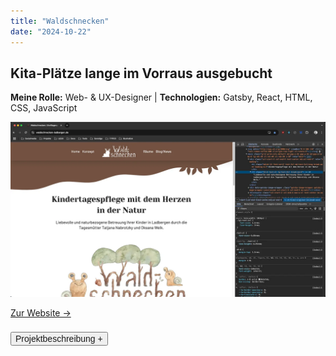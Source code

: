 ```yaml
---
title: "Waldschnecken"
date: "2024-10-22"
---
```


## Kita-Plätze lange im Vorraus ausgebucht

<p style="font-size: var(--fs-sm); line-height: var(--lh-base); color: var(--col-gray)"><strong>Meine Rolle:</strong> Web- & UX-Designer | <strong>Technologien:</strong> Gatsby, React, HTML, CSS, JavaScript</p>

![Website Waldschnecken](../images/Website_Waldschnecken.webp)

[Zur Website &rarr;](https://waldschnecken-ladbergen.de)

<div class="description-button" style="padding-top: 0.5rem; border-top: 1px solid var(--col-lightgray)">
    <button style="font-size: var(--fs-sm); color: var(--col-darkgray); font-weight: var(--fw-bold);">Projektbeschreibung +</button>
</div>

<div class="project-description" style="padding-bottom: 0.5rem; height: 0; overflow: hidden; transition: height 1s ease; interpolate-size: allow-keywords; border-bottom: 1px solid var(--col-lightgray)">

#### Herausforderung

Zwei Tagesmütter haben sich zu einer Kindergroßtagespflege zusammengeschlossen und diese sollte sich etablieren. Dafür wurde eine neue Website gebraucht, die kinderfreundlich und gleichzeitig professionell wirkt und das Vertrauen der Eltern gewinnt.

#### User-Research

- **Quantitativ:** Mit Unterstützung von **KI und Online-Tools** wurde online nach immer wiederkehrenden Fragen der Eltern gesucht (Fig. 1).
- **Qualitativ:** Interviews mit den Tagesmüttern selber wurde durchgeführt, um die Vorteile der Tagesmutter herauszufinden und die Erwartungen der Eltern zu ermitteln.
- Fragen zum **Konzept,** zu den **Vorteilen** und zu den **Kosten** wurden von den Eltern häufig gestellt, auch nach **Flexibilität** und **Betreuungszeiten** wurde gefragt.
- Wichtig war auch immer den **Eltern ein gutes Bauchgefühl zu vermitteln,** da sie ihre Kinder in die Obhut der Tagesmütter geben.

#### Umsetzung

1. Ein abgestimmtes und reduziertes **Farbkonzept** mit natürlichen Tönen, die zum Thema "Wald" passen, wurde erarbeitet.
2. **Logo** mit Vorabskizze wurde von mir illustriert und mit Aquarellfarben final umgesetzt.
3. **Informationsarchitektur** und **Wireframing** auf Basis der Recherche wurde anschließend ausgearbeitet (Fig. 2).
4. Die Website programmierte ich in **React, Gatsby, HTML** und **CSS** und die Vorteile-Blöcke wurden etwas animiert, um das Interesse der Besucher darauf zu lenken. Ein wichtiger Punkt war auch die **Barrierefreiheit**, dabei wurde der Farbkontrast und die Schriftgröße etwas erhöht, damit die Informationen besser erkennbar waren.
5. Zudem habe ich **Illustrationen** für die Website und den Eingangsbereich der Kita erstellt, da diese die kinderfreundliche Atmosphäre unterstützen (Fig. 3).
6. **SEO- und Pagespeed-Optimierung** wurden ausgeführt, damit die Website gut gefunden wird und schnell lädt.

#### Test und Validierung

- Die Website wurde seiten- und komponentenweise mit **Heuristic Markup** und dem **5-Sekunden-Test** immer wieder iterativ überprüft und optimiert.

#### Ergebnis

Gut gestaltete Website wird immer wieder als ausschlaggebendes Kriterium angegeben für die Kitaplatz-Entscheidung. Zudem sind die Kitaplätze lange im Voraus ausgebucht oder vorgemerkt und die Tagesmütter konnten sich auch mit der Kindergroßtagespflege wieder etablieren.<br/><br/>

![KI-User-Research: Vorteile einer Tagesmutter](../images/VorteileTagesmutter.webp)

<p style="font-size: var(--fs-sm); line-height: var(--lh-lg)">&#8593; <strong>Fig.1: KI-gestützte User-Research,</strong> um die Vorteile der Tagesmutter und die Erwartungen der Eltern herauszufinden.</p>

![Prototyping der Website](../images/Waldschnecken_Prototyping.webp)

<p style="font-size: var(--fs-sm); line-height: var(--lh-lg)">&#8593; <strong>Fig.2: Prototyping in Penpot.</strong> Aufbau der Informationsarchitektur, des Layouts und einstellen der Farbharmonien.</p>

![Erstellen von Illustrationen](../images/Waldschnecken_Illustration.webp)

<p style="font-size: var(--fs-sm); line-height: var(--lh-lg)">&#8593; <strong>Fig.3: Für die kinderfreundliche Atmosphäre</strong> wurden einige Illustrationen für die einzelnen Seiten und den Eingangsbereich erstellt.</p>

</div>
